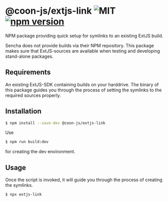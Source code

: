 # @coon-js/extjs-link ![MIT](https://img.shields.io/npm/l/@coon-js/extjs-link) [![npm version](https://badge.fury.io/js/@coon-js%2Fextjs-link.svg)](https://badge.fury.io/js/@coon-js%2Fextjs-link)

NPM package providing quick setup for symlinks to an existing ExtJS build.

Sencha does not provide builds via their NPM repository. This package
makes sure that ExtJS-sources are available when testing and developing stand-alone packages.

## Requirements
An existing ExtJS-SDK containing builds on your harddrive. The binary of this package guides you through the process of setting the symlinks
to the required sources properly.

## Installation
```bash
$ npm install --save-dev @coon-js/extjs-link
```

Use 
```bash
$ npm run build:dev
```
for creating the dev environment.

## Usage
Once the script is invoked, it will guide you through the process of creating the symlinks.
```bash
$ npx extjs-link
```

